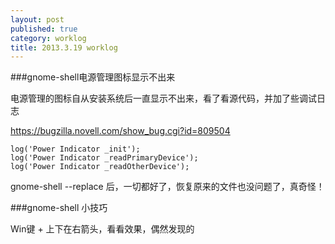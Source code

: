 ```yaml
---
layout: post
published: true
category: worklog
title: 2013.3.19 worklog
---
```

###gnome-shell电源管理图标显示不出来

电源管理的图标自从安装系统后一直显示不出来，看了看源代码，并加了些调试日志

<https://bugzilla.novell.com/show_bug.cgi?id=809504>

	log('Power Indicator _init');
	log('Power Indicator _readPrimaryDevice');
	log('Power Indicator _readOtherDevice');

gnome-shell --replace 后，一切都好了，恢复原来的文件也没问题了，真奇怪！

###gnome-shell 小技巧

Win键 + 上下在右箭头，看看效果，偶然发现的


